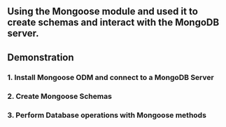## Using the Mongoose module and used it to create schemas and interact with the MongoDB server.

## Demonstration
### 1. Install Mongoose ODM and connect to a MongoDB Server

### 2. Create Mongoose Schemas

### 3. Perform Database operations with Mongoose methods
